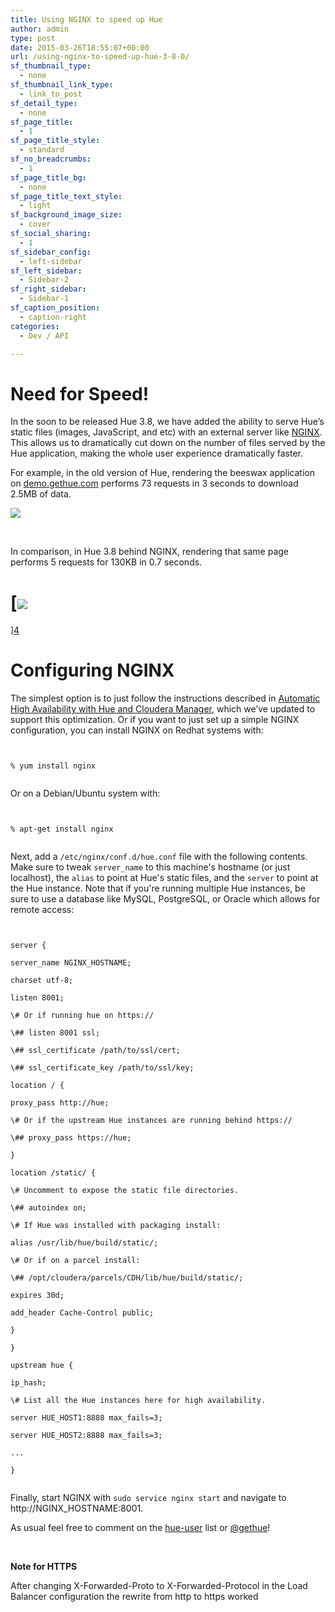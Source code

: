 ```yaml
---
title: Using NGINX to speed up Hue
author: admin
type: post
date: 2015-03-26T18:55:07+00:00
url: /using-nginx-to-speed-up-hue-3-8-0/
sf_thumbnail_type:
  - none
sf_thumbnail_link_type:
  - link_to_post
sf_detail_type:
  - none
sf_page_title:
  - 1
sf_page_title_style:
  - standard
sf_no_breadcrumbs:
  - 1
sf_page_title_bg:
  - none
sf_page_title_text_style:
  - light
sf_background_image_size:
  - cover
sf_social_sharing:
  - 1
sf_sidebar_config:
  - left-sidebar
sf_left_sidebar:
  - Sidebar-2
sf_right_sidebar:
  - Sidebar-1
sf_caption_position:
  - caption-right
categories:
  - Dev / API

---
```

# Need for Speed!

In the soon to be released Hue 3.8, we have added the ability to serve Hue’s static files (images, JavaScript, and etc) with an external server like [NGINX][1]. This allows us to dramatically cut down on the number of files served by the Hue application, making the whole user experience dramatically faster.

For example, in the old version of Hue, rendering the beeswax application on [demo.gethue.com][2] performs 73 requests in 3 seconds to download 2.5MB of data.

[<img src="https://cdn.gethue.com/uploads/2015/03/without-nginx.png" />][3]

&nbsp;

In comparison, in Hue 3.8 behind NGINX, rendering that same page performs 5 requests for 130KB in 0.7 seconds.

# [<img src="https://cdn.gethue.com/uploads/2015/03/with-nginx.png" />

][4]

# Configuring NGINX

The simplest option is to just follow the instructions described in [Automatic High Availability with Hue and Cloudera Manager][5], which we’ve updated to support this optimization. Or if you want to just set up a simple NGINX configuration, you can install NGINX on Redhat systems with:

<pre><code class="bash">

% yum install nginx

</code></pre>

Or on a Debian/Ubuntu system with:

<pre><code class="bash">

% apt-get install nginx

</code></pre>

Next, add a `/etc/nginx/conf.d/hue.conf` file with the following contents. Make sure to tweak `server_name` to this machine's hostname (or just localhost), the `alias` to point at Hue's static files, and the `server` to point at the Hue instance. Note that if you're running multiple Hue instances, be sure to use a database like MySQL, PostgreSQL, or Oracle which allows for remote access:

<pre><code class="bash">

server {

server_name NGINX_HOSTNAME;

charset utf-8;

listen 8001;

\# Or if running hue on https://

\## listen 8001 ssl;

\## ssl_certificate /path/to/ssl/cert;

\## ssl_certificate_key /path/to/ssl/key;

location / {

proxy_pass http://hue;

\# Or if the upstream Hue instances are running behind https://

\## proxy_pass https://hue;

}

location /static/ {

\# Uncomment to expose the static file directories.

\## autoindex on;

\# If Hue was installed with packaging install:

alias /usr/lib/hue/build/static/;

\# Or if on a parcel install:

\## /opt/cloudera/parcels/CDH/lib/hue/build/static/;

expires 30d;

add_header Cache-Control public;

}

}

upstream hue {

ip_hash;

\# List all the Hue instances here for high availability.

server HUE_HOST1:8888 max_fails=3;

server HUE_HOST2:8888 max_fails=3;

...

}

</code></pre>

Finally, start NGINX with `sudo service nginx start` and navigate to http://NGINX_HOSTNAME:8001.

As usual feel free to comment on the [hue-user][6] list or [@gethue][7]!

&nbsp;

**Note for HTTPS**

After changing X-Forwarded-Proto to X-Forwarded-Protocol in the Load Balancer configuration the rewrite from http to https worked

 [1]: http://nginx.org/
 [2]: http://demo.gethue.com/beeswax/#query
 [3]: https://cdn.gethue.com/uploads/2015/03/without-nginx.png
 [4]: https://cdn.gethue.com/uploads/2015/03/with-nginx.png
 [5]: https://gethue.com/automatic-high-availability-with-hue-and-cloudera-manager/
 [6]: http://groups.google.com/a/cloudera.org/group/hue-user
 [7]: https://twitter.com/gethue
